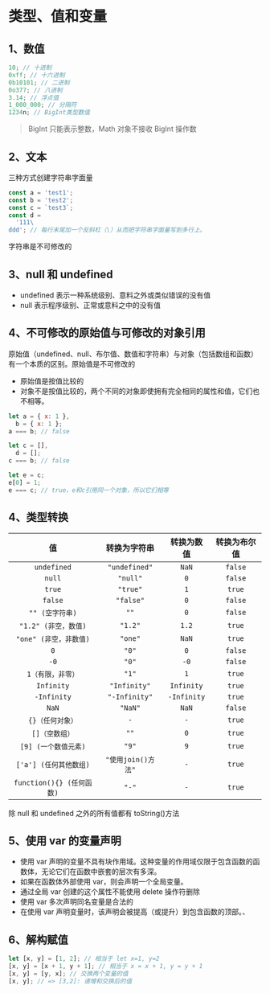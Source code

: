 # 类型、值和变量

## 1、数值

```js
10; // 十进制
0xff; // 十六进制
0b10101; // 二进制
0o377; // 八进制
3.14; // 浮点值
1_000_000; // 分隔符
1234n; // BigInt类型数值
```

> BigInt 只能表示整数，Math 对象不接收 BigInt 操作数

## 2、文本

三种方式创建字符串字面量

```js
const a = 'test1';
const b = 'test2';
const c = `test3`;
const d =
  '111\
ddd'; // 每行末尾加一个反斜杠（\）从而把字符串字面量写到多行上。
```

字符串是不可修改的

## 3、null 和 undefined

- undefined 表示一种系统级别、意料之外或类似错误的没有值
- null 表示程序级别、正常或意料之中的没有值

## 4、不可修改的原始值与可修改的对象引用

原始值（undefined、null、布尔值、数值和字符串）与对象（包括数组和函数）有一个本质的区别。原始值是不可修改的

- 原始值是按值比较的
- 对象不是按值比较的，两个不同的对象即使拥有完全相同的属性和值，它们也不相等。

```js
let a = { x: 1 },
  b = { x: 1 };
a === b; // false

let c = [],
  d = [];
c === b; // false

let e = c;
e[0] = 1;
e === c; // true，e和c引用同一个对象，所以它们相等
```

## 4、类型转换

|            值             |    转换为字符串    | 转换为数值  | 转换为布尔值 |
| :-----------------------: | :----------------: | :---------: | :----------: |
|        `undefined`        |   `"undefined"`    |    `NaN`    |   `false`    |
|          `null`           |      `"null"`      |     `0`     |   `false`    |
|          `true`           |      `"true"`      |     `1`     |    `true`    |
|          `false`          |     `"false"`      |     `0`     |   `false`    |
|      `"" (空字符串)`      |        `""`        |     `0`     |   `false`    |
|   `"1.2" (非空，数值)`    |      `"1.2"`       |    `1.2`    |    `true`    |
|  `"one" (非空，非数值)`   |      `"one"`       |    `NaN`    |    `true`    |
|            `0`            |       `"0"`        |     `0`     |   `false`    |
|           `-0`            |       `"0"`        |    `-0`     |   `false`    |
|     `1（有限，非零）`     |       `"1"`        |     `1`     |    `true`    |
|        `Infinity`         |    `"Infinity"`    | `Infinity`  |    `true`    |
|        `-Infinity`        |   `"-Infinity"`    | `-Infinity` |    `true`    |
|           `NaN`           |      `"NaN"`       |    `NaN`    |   `false`    |
|     `{}（任何对象）`      |        `-`         |     `-`     |    `true`    |
|      `[]（空数组）`       |        `""`        |     `0`     |    `true`    |
|   `[9] (一个数值元素)`    |       `"9"`        |     `9`     |    `true`    |
|  `['a'] (任何其他数组)`   | `"使用join()方法"` |     `-`     |    `true`    |
| `function(){} (任何函数)` |       `"-"`        |     `-`     |    `true`    |

除 null 和 undefined 之外的所有值都有 toString()方法

## 5、使用 var 的变量声明

- 使用 var 声明的变量不具有块作用域。这种变量的作用域仅限于包含函数的函数体，无论它们在函数中嵌套的层次有多深。
- 如果在函数体外部使用 var，则会声明一个全局变量。
- 通过全局 var 创建的这个属性不能使用 delete 操作符删除
- 使用 var 多次声明同名变量是合法的
- 在使用 var 声明变量时，该声明会被提高（或提升）到包含函数的顶部。、

## 6、解构赋值

```js
let [x, y] = [1, 2]; // 相当于 let x=1, y=2
[x, y] = [x + 1, y + 1]; // 相当于 x = x + 1, y = y + 1
[x, y] = [y, x]; // 交换两个变量的值
[x, y]; // => [3,2]: 递增和交换后的值
```
